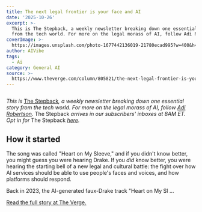 ```yaml
---
title: The next legal frontier is your face and AI
date: '2025-10-26'
excerpt: >-
  This is The Stepback, a weekly newsletter breaking down one essential story
  from the tech world. For more on the legal morass of AI, follow Adi Robert...
coverImage: >-
  https://images.unsplash.com/photo-1677442136019-21780ecad995?w=400&h=200&fit=crop&auto=format
author: AIVibe
tags:
  - Ai
category: General AI
source: >-
  https://www.theverge.com/column/805821/the-next-legal-frontier-is-your-face-and-ai
---
```


											

						
<figure>

<img alt="" data-caption="" data-portal-copyright="" data-has-syndication-rights="1" src="https://platform.theverge.com/wp-content/uploads/sites/2/2025/10/258016_AI_likeness_law_CVirginia3.jpg?quality=90&#038;strip=all&#038;crop=0,0,100,100" />
	<figcaption>
		</figcaption>
</figure>
<p class="has-text-align-none"><em>This is </em><a href="https://www.theverge.com/the-stepback-newsletter">The Stepback</a><em>, a weekly newsletter breaking down one essential story from the tech world. <em>For more on the legal morass of AI, follow <a href="https://www.theverge.com/authors/adi-robertson" data-type="link" data-id="https://www.theverge.com/authors/adi-robertson">Adi Robertson</a></em>. </em>The Stepback<em> arrives in our subscribers' inboxes at 8AM ET. Opt in for </em>The Stepback<em> <a href="https://www.theverge.com/newsletters">here</a>.</em></p>
<h2 class="wp-block-heading has-text-align-none">How it started </h2>
<p class="has-text-align-none">The song was called "Heart on My Sleeve," and if you didn't know better, you might guess you were hearing Drake. If you <em>did </em>know better, you were hearing the starting bell of a new legal and cultural battle: the fight over how AI services should be able to use people's faces and voices, and how platforms should respond.</p>
<p class="has-text-align-none">Back in 2023, the AI-generated faux-Drake track "Heart on My Sl …</p>
<p><a href="https://www.theverge.com/column/805821/the-next-legal-frontier-is-your-face-and-ai">Read the full story at The Verge.</a></p>
						
									
